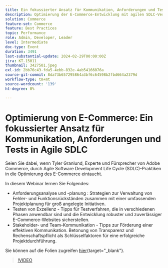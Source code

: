 ```yaml
---
title: Ein fokussierter Ansatz für Kommunikation, Anforderungen und Tests in Agile SDLC
description: Optimierung der E-Commerce-Entwicklung mit agilen SDLC-Verfahren, einschließlich Anforderungsanalyse, Rückstandsmanagement, Projektplanung, Teststrategien, und Förderung transparenter, verantwortlicher Kommunikation für eine erfolgreiche Ausführung.
solution: Commerce
feature-set: Commerce
feature: Best Practices
topic: Performance
role: Admin, Developer, Leader
level: Intermediate
doc-type: Event
duration: 3491
last-substantial-update: 2024-02-29T00:00:00Z
jira: KT-15011
thumbnail: 3427501.jpeg
exl-id: 2bb76c43-fda5-4ebb-832e-4ab54166076a
source-git-commit: 8da73b657295864a3bf6c64598b2fbd664a2379d
workflow-type: tm+mt
source-wordcount: '139'
ht-degree: 0%

---
```


# Optimierung von E-Commerce: Ein fokussierter Ansatz für Kommunikation, Anforderungen und Tests in Agile SDLC

Seien Sie dabei, wenn Tyler Granlund, Experte und Fürsprecher von Adobe Commerce, durch Agile Software Development Life Cycle (SDLC)-Praktiken in die Optimierung des E-Commerce eintaucht.

In diesem Webinar lernen Sie Folgendes:

* Anforderungsanalyse und -planung : Strategien zur Verwaltung von Fehler- und Funktionsrückständen zusammen mit einer umfassenden Projektplanung für groß angelegte Initiativen.
* Testen von Exzellenz - Tipps für Testverfahren, die in verschiedenen Phasen anwendbar sind und die Entwicklung robuster und zuverlässiger E-Commerce-Websites sicherstellen.
* Stakeholder- und Team-Kommunikation - Tipps zur Förderung einer effektiven Kommunikation. Betonung von Transparenz und Rechenschaftspflicht als Schlüsselfaktoren für eine erfolgreiche Projektdurchführung.

Sie können auf die Folien zugreifen [hier](../../assets/commerce/agile-sldc-slides.pdf){target="_blank"}.

>[!VIDEO](https://video.tv.adobe.com/v/3427501/?learn=on)
